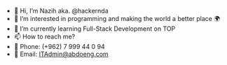- 👋 Hi, I’m Nazih aka. @hackernda
- 👀 I’m interested in programming and making the world a better place 🌍
- 🌱 I’m currently learning Full-Stack Development on TOP
- 📫 How to reach me?
- 📱 Phone: (+962) 7 999 44 0 94
- 📧 Email: ITAdmin@abdoeng.com	
				
